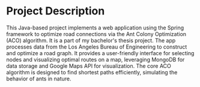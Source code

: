 # Project Description

This Java-based project implements a web application using the Spring framework to optimize road connections via the Ant Colony Optimization (ACO) algorithm. It is a part of my bachelor's thesis project. The app processes data from the Los Angeles Bureau of Engineering to construct and optimize a road graph. It provides a user-friendly interface for selecting nodes and visualizing optimal routes on a map, leveraging MongoDB for data storage and Google Maps API for visualization. The core ACO algorithm is designed to find shortest paths efficiently, simulating the behavior of ants in nature.
